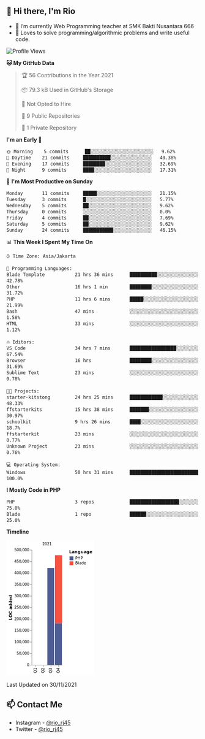 ## 👋 Hi there, I'm Rio 

-  🔭 I’m currently Web Programming teacher at SMK Bakti Nusantara 666
-  💬 Loves to solve programming/algorithmic problems and write useful code.

<!--START_SECTION:waka-->
![Profile Views](http://img.shields.io/badge/Profile%20Views-16-blue)

**🐱 My GitHub Data** 

> 🏆 56 Contributions in the Year 2021
 > 
> 📦 79.3 kB Used in GitHub's Storage 
 > 
> 🚫 Not Opted to Hire
 > 
> 📜 9 Public Repositories 
 > 
> 🔑 1 Private Repository 
 > 
**I'm an Early 🐤** 

```text
🌞 Morning    5 commits      ██░░░░░░░░░░░░░░░░░░░░░░░   9.62% 
🌆 Daytime    21 commits     ██████████░░░░░░░░░░░░░░░   40.38% 
🌃 Evening    17 commits     ████████░░░░░░░░░░░░░░░░░   32.69% 
🌙 Night      9 commits      ████░░░░░░░░░░░░░░░░░░░░░   17.31%

```
📅 **I'm Most Productive on Sunday** 

```text
Monday       11 commits     █████░░░░░░░░░░░░░░░░░░░░   21.15% 
Tuesday      3 commits      █░░░░░░░░░░░░░░░░░░░░░░░░   5.77% 
Wednesday    5 commits      ██░░░░░░░░░░░░░░░░░░░░░░░   9.62% 
Thursday     0 commits      ░░░░░░░░░░░░░░░░░░░░░░░░░   0.0% 
Friday       4 commits      ██░░░░░░░░░░░░░░░░░░░░░░░   7.69% 
Saturday     5 commits      ██░░░░░░░░░░░░░░░░░░░░░░░   9.62% 
Sunday       24 commits     ███████████░░░░░░░░░░░░░░   46.15%

```


📊 **This Week I Spent My Time On** 

```text
⌚︎ Time Zone: Asia/Jakarta

💬 Programming Languages: 
Blade Template           21 hrs 36 mins      ██████████░░░░░░░░░░░░░░░   42.78% 
Other                    16 hrs 1 min        ████████░░░░░░░░░░░░░░░░░   31.72% 
PHP                      11 hrs 6 mins       █████░░░░░░░░░░░░░░░░░░░░   21.99% 
Bash                     47 mins             ░░░░░░░░░░░░░░░░░░░░░░░░░   1.58% 
HTML                     33 mins             ░░░░░░░░░░░░░░░░░░░░░░░░░   1.12%

🔥 Editors: 
VS Code                  34 hrs 7 mins       █████████████████░░░░░░░░   67.54% 
Browser                  16 hrs              ████████░░░░░░░░░░░░░░░░░   31.69% 
Sublime Text             23 mins             ░░░░░░░░░░░░░░░░░░░░░░░░░   0.78%

🐱‍💻 Projects: 
starter-kitstong         24 hrs 25 mins      ████████████░░░░░░░░░░░░░   48.33% 
ffstarterkits            15 hrs 38 mins      ███████░░░░░░░░░░░░░░░░░░   30.97% 
schoolkit                9 hrs 26 mins       ████░░░░░░░░░░░░░░░░░░░░░   18.7% 
ffstarterkit             23 mins             ░░░░░░░░░░░░░░░░░░░░░░░░░   0.77% 
Unknown Project          23 mins             ░░░░░░░░░░░░░░░░░░░░░░░░░   0.76%

💻 Operating System: 
Windows                  50 hrs 31 mins      █████████████████████████   100.0%

```

**I Mostly Code in PHP** 

```text
PHP                      3 repos             ██████████████████░░░░░░░   75.0% 
Blade                    1 repo              ██████░░░░░░░░░░░░░░░░░░░   25.0%

```


**Timeline**

![Chart not found](https://raw.githubusercontent.com/neushepa/neushepa/main/charts/bar_graph.png) 


 Last Updated on 30/11/2021
<!--END_SECTION:waka-->

## 📫 Contact Me
- Instagram - [@rio_rj45](https://www.instagram.com/rio_rj45/)
- Twitter - [@rio_rj45](https://twitter.com/rio_rj45)
